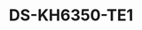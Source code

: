 ---
id: 6
title: "DS-KH6350-TE1"
slug: "video-6"
subTitle: "KH6 Series IP Indoor Station"
category: "videointercom"
imgCard: "/src/assets/images/videointercom/DS-KH6350-TE1/DS-KH6350-TE1-1.webp"
imgAlt: "DS-KH6350-TE1"
thumbnails: [
  "/src/assets/images/videointercom/DS-KH6350-TE1/DS-KH6350-TE1-1.webp",
]
features: [
  "7-inch TFT touch screen with 1024 × 600 resolution",
  "Hik-Connect app for mobile control and remote access",
  "Answer calls, unlock doors, and view live footage remotely",
  "PC-free setup with quick-start wizard",
  "Configure full system directly via touch screen",
  "Supports live view of door station & public area cameras",
  "Voice messages when unattended, alarm notifications via linkage",
  "Integrated elevator access control support"
]
rating: 4.5
reviewCount: 50
specifications: {
  System_parameters: {
    Operation_system: "Linux",
    ROM: "32 MB",
    RAM: "128 MB",
    Processor: "Embeded high performance processor"
  },
  Display_parameters: {
    Screen_size: "7-inch",
    Operation_method: "Capacitive touch screen",
    Type: "Colorful TFT",
    Resolution: "1024 × 600"
  },
  Video_parameters: {
    Lens: "/",
    Resolution: "/",
    FOV: "/",
    Wide_dynamic_range_WDR: "/",
    Video_compression_standard: "H.265；H.264",
    Focal_length: "/"
  },
  Audio_parameters: {
    Audio_input: "1 built-in omnidirectional microphone",
    Audio_compression_standard: "G.711 U、G.711 A、Opus、AAC-LD、AAC-LC、G.726、G.722.1",
    Audio_output: "1 built-in loudspeaker",
    Audio_compression_bitrate: "64 Kbps",
    Audio_quality: "Noise suppression and echo cancellation",
    Volume_adjustment: "Adjustable"
  }
}
---